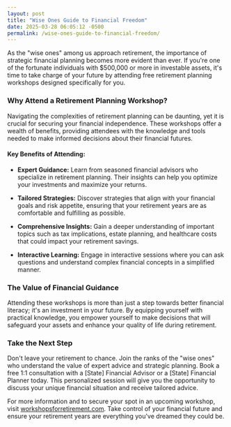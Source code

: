 ```yaml
---
layout: post
title: "Wise Ones Guide to Financial Freedom"
date: 2025-03-28 06:05:12 -0500
permalink: /wise-ones-guide-to-financial-freedom/
---
```



As the "wise ones" among us approach retirement, the importance of strategic financial planning becomes more evident than ever. If you're one of the fortunate individuals with $500,000 or more in investable assets, it's time to take charge of your future by attending free retirement planning workshops designed specifically for you.

### Why Attend a Retirement Planning Workshop?

Navigating the complexities of retirement planning can be daunting, yet it is crucial for securing your financial independence. These workshops offer a wealth of benefits, providing attendees with the knowledge and tools needed to make informed decisions about their financial futures.

#### Key Benefits of Attending:

- **Expert Guidance:** Learn from seasoned financial advisors who specialize in retirement planning. Their insights can help you optimize your investments and maximize your returns.
  
- **Tailored Strategies:** Discover strategies that align with your financial goals and risk appetite, ensuring that your retirement years are as comfortable and fulfilling as possible.
  
- **Comprehensive Insights:** Gain a deeper understanding of important topics such as tax implications, estate planning, and healthcare costs that could impact your retirement savings.

- **Interactive Learning:** Engage in interactive sessions where you can ask questions and understand complex financial concepts in a simplified manner.

### The Value of Financial Guidance

Attending these workshops is more than just a step towards better financial literacy; it's an investment in your future. By equipping yourself with practical knowledge, you empower yourself to make decisions that will safeguard your assets and enhance your quality of life during retirement.

### Take the Next Step

Don't leave your retirement to chance. Join the ranks of the "wise ones" who understand the value of expert advice and strategic planning. Book a free 1:1 consultation with a [State] Financial Advisor or a [State] Financial Planner today. This personalized session will give you the opportunity to discuss your unique financial situation and receive tailored advice.

For more information and to secure your spot in an upcoming workshop, visit [workshopsforretirement.com](https://workshopsforretirement.com). Take control of your financial future and ensure your retirement years are everything you've dreamed they could be.